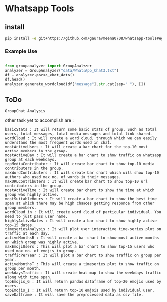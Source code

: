 # Whatsapp Tools

## install

```bash
pip install -e git+https://github.com/gauravmeena0708/whatsapp-tools#egg=whatsapptools
```

### Example Use

```python

from groupanalyzer import GroupAnalyzer
analyzer = GroupAnalyzer("data/WhatsApp_Chat3.txt")
df = analyzer.parse_chat_data()
df.head()
analyzer.generate_wordcloud(df["message"].str.cat(sep=" "), [])
```


## ToDo
    GroupChat Analysis

other task yet to accomplish are : 

    basicStats : It will return some basic stats of group. Such as total users, total messages, total media messages and total link shared.
    wordCloud : It will create a word cloud, through which we can easily understand the most frequent words used in chat.
    mostActiveUsers : It will create a bar chart for the top-10 most active members in the group.
    mostActiveDay : It will create a bar chart to show traffic on whatsapp group at each weekdays.
    topMediaContributor : It will create bar chart to show top-10 media contributers in the group.
    maxWordContributers : It will create bar chart which will show top-10 authors who used max no. of words in their messages.
    maxURLContributers : It will create bar chart to show top-10 url contributers in the group.
    mostActiveTime : It will create bar chart to show the time at which group was highly active.
    mostSuitableHours : It will create a bar chart to show the best time span at which there may be high chances getting responce from other group members.
    wordCloud_in : It will create word cloud of particular individual. You need to just pass user name.
    highlyActiveDates : It will create a bar chart to show highly active top-15 dates.
    timeseriesAnalysis : It will plot user interactive time-series plot on traffic at each day.
    activeMonthsB : It will create a bar chart to show most active months on which group was highly active.
    maxEmojiUsers : This will plot a bar chart to show top-15 users who used max no. of emojis in group.
    trafficPerYear : It will plot a bar chart to show traffic on group per year.
    activeMonthsT : This will create a timeseries plot to show traffic on group per month.
    weekdaysTraffic : It will create heat map to show the weekdays traffic along with time span.
    topEmojis_G : It will return pandas dataframe of top-20 emojis used by users.
    topEmojis_I : It will return top-10 emjois used by individual user.
    saveDatframe : It will save the preprocessed data as csv file.

